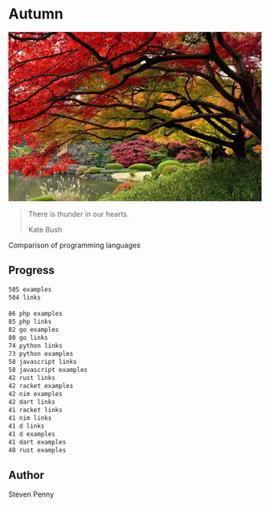 # Autumn

![hero](docs/image.jpg)

> There is thunder in our hearts.
>
> Kate Bush

Comparison of programming languages

## Progress

~~~
505 examples
504 links

86 php examples
85 php links
82 go examples
80 go links
74 python links
73 python examples
58 javascript links
58 javascript examples
42 rust links
42 racket examples
42 nim examples
42 dart links
41 racket links
41 nim links
41 d links
41 d examples
41 dart examples
40 rust examples
~~~

## Author

Steven Penny
